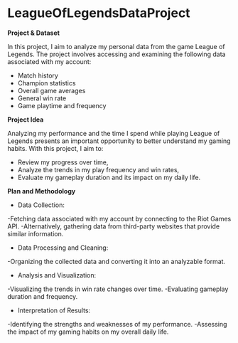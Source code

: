 # LeagueOfLegendsDataProject


**Project & Dataset**

In this project, I aim to analyze my personal data from the game League of Legends. The project involves accessing and examining the following data associated with my account:

* Match history
* Champion statistics
* Overall game averages
* General win rate
* Game playtime and frequency


**Project Idea**   

Analyzing my performance and the time I spend while playing League of Legends presents an important opportunity to better understand my gaming habits. With this project, I aim to:

* Review my progress over time,
* Analyze the trends in my play frequency and win rates,
* Evaluate my gameplay duration and its impact on my daily life.



**Plan and Methodology**  

* Data Collection:
  
-Fetching data associated with my account by connecting to the Riot Games API.
-Alternatively, gathering data from third-party websites that provide similar information.

* Data Processing and Cleaning:
  
-Organizing the collected data and converting it into an analyzable format.

* Analysis and Visualization:
  
-Visualizing the trends in win rate changes over time.
-Evaluating gameplay duration and frequency.

* Interpretation of Results:
  
-Identifying the strengths and weaknesses of my performance.
-Assessing the impact of my gaming habits on my overall daily life.

